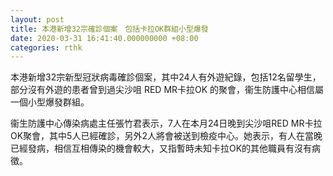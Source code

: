 ```yaml
---
layout: post
title: 本港新增32宗確診個案　包括卡拉OK群組小型爆發
date: 2020-03-31 16:41:40.000000000 +08:00
categories: rthk
---
```


本港新增32宗新型冠狀病毒確診個案，其中24人有外遊紀錄，包括12名留學生，部分沒有外遊的患者曾到過尖沙咀 RED MR卡拉OK 的聚會，衞生防護中心相信屬一個小型爆發群組。

衞生防護中心傳染病處主任張竹君表示，7人在本月24日晚到尖沙咀RED MR卡拉OK聚會，其中5人已經確診，另外2人將會被送到檢疫中心。她表示，有人在當晚已經發病，相信互相傳染的機會較大，又指暫時未知卡拉OK的其他職員有沒有病徵。
